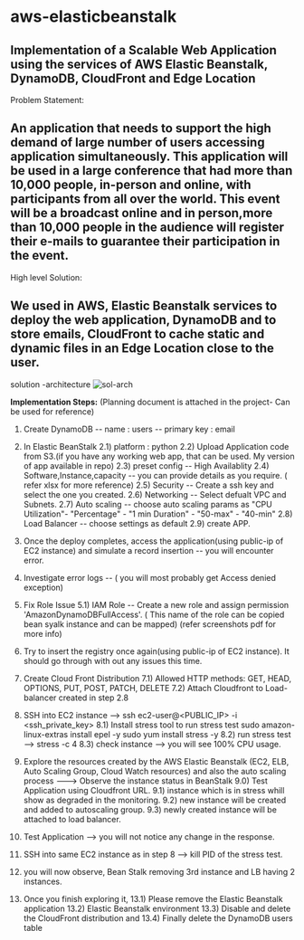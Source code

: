 # aws-elasticbeanstalk

Implementation of a Scalable Web Application using the services of AWS Elastic Beanstalk, DynamoDB, CloudFront and Edge Location
--------------------------------------------------------------------------------
Problem Statement:

An application that needs to support the high demand of large number of users accessing application simultaneously.
This application will be used in a large conference that had more than 10,000 people, in-person and online, with participants from all over the world.
This event will be a broadcast online and in person,more than 10,000 people in the audience will register their e-mails to guarantee their participation in the event.
-------------------------------------------------------------------------------
High level Solution:

We used in AWS, Elastic Beanstalk services to deploy the web application, DynamoDB and to store emails, CloudFront to cache static and dynamic files in an Edge Location close to the user.
------------------------------------------------------------------------
solution -architecture
![sol-arch](https://user-images.githubusercontent.com/26733874/190853290-09175829-26a0-4c38-8b22-49164c97b3ba.png)


**Implementation Steps:** (Planning document is attached in the project- Can be used for reference)

1. Create DynamoDB 
     -- name : users
     -- primary key : email

2. In Elastic BeanStalk 
      2.1) platform : python 
      2.2) Upload Application code from S3.(if you have any working web app, that can be used. My version of app available in repo) 
      2.3) preset config -- High Availablity 
      2.4) Software,Instance,capacity -- you can provide details as you require. ( refer xlsx for more reference) 
      2.5) Security -- Create a ssh key and select the one you created. 
      2.6) Networking -- Select defualt VPC and Subnets. 
      2.7) Auto scaling -- choose auto scaling params as "CPU Utilization"- "Percentage" - "1 min Duration" - "50-max" - "40-min" 
      2.8) Load Balancer -- choose settings as default 
      2.9) create APP.

3. Once the deploy completes, access the application(using public-ip of EC2 instance) and simulate a record insertion -- you will encounter error.

4. Investigate error logs -- ( you will most probably get Access denied exception)

5. Fix Role Issue 
     5.1) IAM Role -- Create a new role and assign permission 'AmazonDynamoDBFullAccess'. 
        ( This name of the role can be copied bean syalk instance and can be mapped) (refer screenshots pdf for more info)

6. Try to insert the registry once again(using public-ip of EC2 instance). It should go through with out any issues this time.

7. Create Cloud Front Distribution 
     7.1) Allowed HTTP methods: GET, HEAD, OPTIONS, PUT, POST, PATCH, DELETE
     7.2) Attach Cloudfront to Load-balancer created in step 2.8

8. SSH into EC2 instance --> ssh ec2-user@<PUBLIC_IP> -i <ssh_private_key> 
     8.1) Install stress tool to run stress test sudo amazon-linux-extras install epel -y sudo yum install stress -y 
     8.2) run stress test --> stress -c 4 
     8.3) check instance --> you will see 100% CPU usage.

9. Explore the resources created by the AWS Elastic Beanstalk (EC2, ELB, Auto Scaling Group, Cloud Watch resources) and 
      also the auto scaling process ---> Observe the instance status in BeanStalk 
   9.0) Test Application using Cloudfront URL.
   9.1) instance which is in stress whill show as degraded in the monitoring. 
   9.2) new instance will be created and added to autoscaling group. 
   9.3) newly created instance will be attached to load balancer.

10. Test Application --> you will not notice any change in the response.

11. SSH into same EC2 instance as in step 8 --> kill PID of the stress test.

12. you will now observe, Bean Stalk removing 3rd instance and LB having 2 instances.

13. Once you finish exploring it, 
    13.1) Please remove the Elastic Beanstalk application 
    13.2) Elastic Beanstalk environment 
    13.3) Disable and delete the CloudFront distribution and 
    13.4) Finally delete the DynamoDB users table
